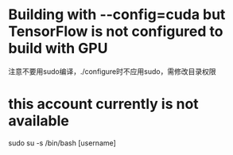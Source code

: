 # Building with --config=cuda but TensorFlow is not configured to build with GPU
注意不要用sudo编译，./configure时不应用sudo，需修改目录权限


# this account currently is not available
sudo su -s /bin/bash \[username\]